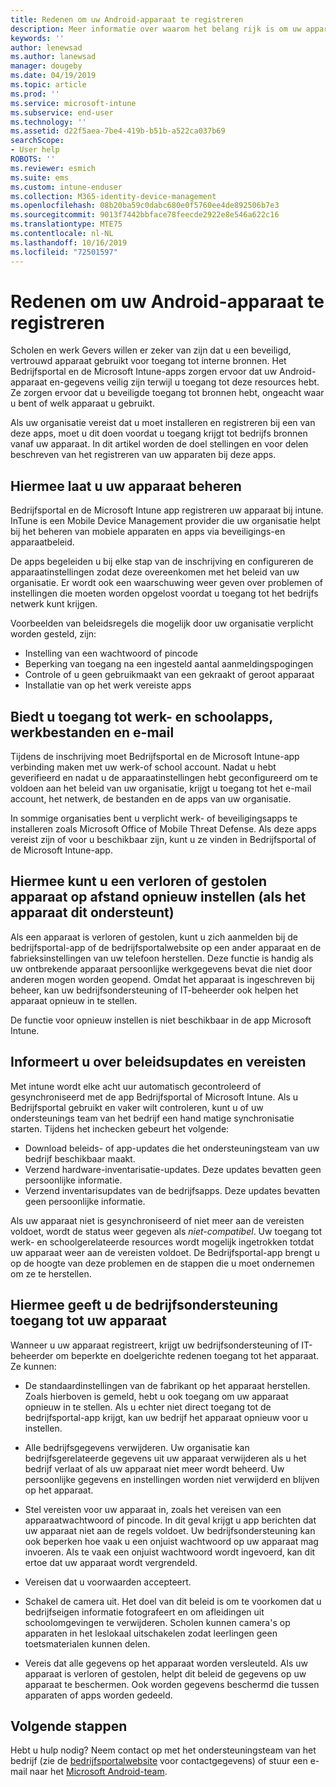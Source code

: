 ```yaml
---
title: Redenen om uw Android-apparaat te registreren
description: Meer informatie over waarom het belang rijk is om uw apparaat in te schrijven bij intune
keywords: ''
author: lenewsad
ms.author: lanewsad
manager: dougeby
ms.date: 04/19/2019
ms.topic: article
ms.prod: ''
ms.service: microsoft-intune
ms.subservice: end-user
ms.technology: ''
ms.assetid: d22f5aea-7be4-419b-b51b-a522ca037b69
searchScope:
- User help
ROBOTS: ''
ms.reviewer: esmich
ms.suite: ems
ms.custom: intune-enduser
ms.collection: M365-identity-device-management
ms.openlocfilehash: 08b20ba59c0dabc680e0f5760ee4de892506b7e3
ms.sourcegitcommit: 9013f7442bbface78feecde2922e8e546a622c16
ms.translationtype: MTE75
ms.contentlocale: nl-NL
ms.lasthandoff: 10/16/2019
ms.locfileid: "72501597"
---
```

# <a name="why-enroll-your-android-device"></a>Redenen om uw Android-apparaat te registreren  

Scholen en werk Gevers willen er zeker van zijn dat u een beveiligd, vertrouwd apparaat gebruikt voor toegang tot interne bronnen. Het Bedrijfsportal en de Microsoft Intune-apps zorgen ervoor dat uw Android-apparaat en-gegevens veilig zijn terwijl u toegang tot deze resources hebt. Ze zorgen ervoor dat u beveiligde toegang tot bronnen hebt, ongeacht waar u bent of welk apparaat u gebruikt. 

Als uw organisatie vereist dat u moet installeren en registreren bij een van deze apps, moet u dit doen voordat u toegang krijgt tot bedrijfs bronnen vanaf uw apparaat. In dit artikel worden de doel stellingen en voor delen beschreven van het registreren van uw apparaten bij deze apps.  

## <a name="gets-your-device-managed"></a>Hiermee laat u uw apparaat beheren  
 Bedrijfsportal en de Microsoft Intune app registreren uw apparaat bij intune.  InTune is een Mobile Device Management provider die uw organisatie helpt bij het beheren van mobiele apparaten en apps via beveiligings-en apparaatbeleid. 

De apps begeleiden u bij elke stap van de inschrijving en configureren de apparaatinstellingen zodat deze overeenkomen met het beleid van uw organisatie. Er wordt ook een waarschuwing weer geven over problemen of instellingen die moeten worden opgelost voordat u toegang tot het bedrijfs netwerk kunt krijgen.  

Voorbeelden van beleidsregels die mogelijk door uw organisatie verplicht worden gesteld, zijn:  
* Instelling van een wachtwoord of pincode
* Beperking van toegang na een ingesteld aantal aanmeldingspogingen
* Controle of u geen gebruikmaakt van een gekraakt of geroot apparaat
* Installatie van op het werk vereiste apps  

## <a name="gives-you-access-to-work-and-school-apps-work-files-and-email"></a>Biedt u toegang tot werk- en schoolapps, werkbestanden en e-mail  
Tijdens de inschrijving moet Bedrijfsportal en de Microsoft Intune-app verbinding maken met uw werk-of school account.  Nadat u hebt geverifieerd en nadat u de apparaatinstellingen hebt geconfigureerd om te voldoen aan het beleid van uw organisatie, krijgt u toegang tot het e-mail account, het netwerk, de bestanden en de apps van uw organisatie.  

In sommige organisaties bent u verplicht werk- of beveiligingsapps te installeren zoals Microsoft Office of Mobile Threat Defense. Als deze apps vereist zijn of voor u beschikbaar zijn, kunt u ze vinden in Bedrijfsportal of de Microsoft Intune-app.

## <a name="lets-you-remotely-reset-a-lost-or-stolen-device-if-device-supports-it"></a>Hiermee kunt u een verloren of gestolen apparaat op afstand opnieuw instellen (als het apparaat dit ondersteunt)
Als een apparaat is verloren of gestolen, kunt u zich aanmelden bij de bedrijfsportal-app of de bedrijfsportalwebsite op een ander apparaat en de fabrieksinstellingen van uw telefoon herstellen. Deze functie is handig als uw ontbrekende apparaat persoonlijke werkgegevens bevat die niet door anderen mogen worden geopend. Omdat het apparaat is ingeschreven bij beheer, kan uw bedrijfsondersteuning of IT-beheerder ook helpen het apparaat opnieuw in te stellen.  

De functie voor opnieuw instellen is niet beschikbaar in de app Microsoft Intune.  

## <a name="notifies-you-of-policy-updates-and-requirements"></a>Informeert u over beleidsupdates en vereisten
Met intune wordt elke acht uur automatisch gecontroleerd of gesynchroniseerd met de app Bedrijfsportal of Microsoft Intune. Als u Bedrijfsportal gebruikt en vaker wilt controleren, kunt u of uw ondersteunings team van het bedrijf een hand matige synchronisatie starten. Tijdens het inchecken gebeurt het volgende:  

* Download beleids- of app-updates die het ondersteuningsteam van uw bedrijf beschikbaar maakt.  
* Verzend hardware-inventarisatie-updates. Deze updates bevatten geen persoonlijke informatie.  
* Verzend inventarisupdates van de bedrijfsapps. Deze updates bevatten geen persoonlijke informatie.  

Als uw apparaat niet is gesynchroniseerd of niet meer aan de vereisten voldoet, wordt de status weer gegeven als *niet-compatibel*. Uw toegang tot werk- en schoolgerelateerde resources wordt mogelijk ingetrokken totdat uw apparaat weer aan de vereisten voldoet. De Bedrijfsportal-app brengt u op de hoogte van deze problemen en de stappen die u moet ondernemen om ze te herstellen.  


## <a name="permits-company-support-access-to-your-device"></a>Hiermee geeft u de bedrijfsondersteuning toegang tot uw apparaat
Wanneer u uw apparaat registreert, krijgt uw bedrijfsondersteuning of IT-beheerder om beperkte en doelgerichte redenen toegang tot het apparaat. Ze kunnen:  

* De standaardinstellingen van de fabrikant op het apparaat herstellen. Zoals hierboven is gemeld, hebt u ook toegang om uw apparaat opnieuw in te stellen. Als u echter niet direct toegang tot de bedrijfsportal-app krijgt, kan uw bedrijf het apparaat opnieuw voor u instellen.  

* Alle bedrijfsgegevens verwijderen. Uw organisatie kan bedrijfsgerelateerde gegevens uit uw apparaat verwijderen als u het bedrijf verlaat of als uw apparaat niet meer wordt beheerd. Uw persoonlijke gegevens en instellingen worden niet verwijderd en blijven op het apparaat.  

* Stel vereisten voor uw apparaat in, zoals het vereisen van een apparaatwachtwoord of pincode. In dit geval krijgt u app berichten dat uw apparaat niet aan de regels voldoet. Uw bedrijfsondersteuning kan ook beperken hoe vaak u een onjuist wachtwoord op uw apparaat mag invoeren. Als te vaak een onjuist wachtwoord wordt ingevoerd, kan dit ertoe dat uw apparaat wordt vergrendeld.  

* Vereisen dat u voorwaarden accepteert.  

* Schakel de camera uit. Het doel van dit beleid is om te voorkomen dat u bedrijfseigen informatie fotografeert en om afleidingen uit schoolomgevingen te verwijderen. Scholen kunnen camera's op apparaten in het leslokaal uitschakelen zodat leerlingen geen toetsmaterialen kunnen delen.  

* Vereis dat alle gegevens op het apparaat worden versleuteld. Als uw apparaat is verloren of gestolen, helpt dit beleid de gegevens op uw apparaat te beschermen. Ook worden gegevens beschermd die tussen apparaten of apps worden gedeeld. 

## <a name="next-steps"></a>Volgende stappen  

Hebt u hulp nodig? Neem contact op met het ondersteuningsteam van het bedrijf (zie de [bedrijfsportalwebsite](https://go.microsoft.com/fwlink/?linkid=2010980) voor contactgegevens) of stuur een e-mail naar het <a href="mailto:wintunedroidfbk@microsoft.com?subject=I'm having trouble installing the Company Portal app on my Android device&body=Describe the issue you're experiencing here.">Microsoft Android-team</a>.
